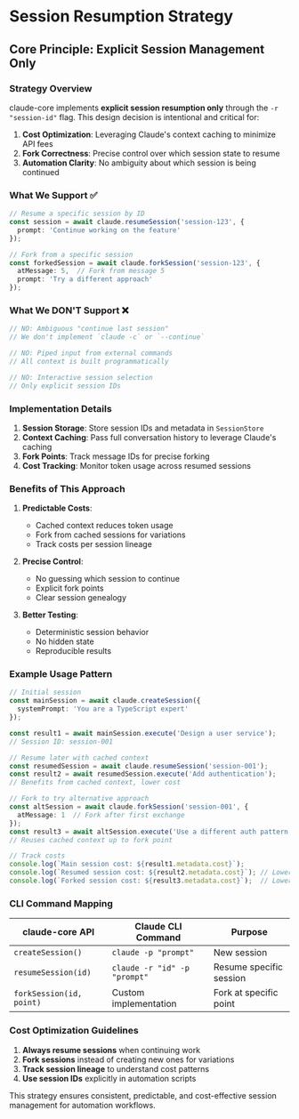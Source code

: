 # Session Resumption Strategy

## Core Principle: Explicit Session Management Only

### Strategy Overview

claude-core implements **explicit session resumption only** through the `-r "session-id"` flag. This design decision is intentional and critical for:

1. **Cost Optimization**: Leveraging Claude's context caching to minimize API fees
2. **Fork Correctness**: Precise control over which session state to resume
3. **Automation Clarity**: No ambiguity about which session is being continued

### What We Support ✅

```typescript
// Resume a specific session by ID
const session = await claude.resumeSession('session-123', {
  prompt: 'Continue working on the feature'
});

// Fork from a specific session
const forkedSession = await claude.forkSession('session-123', {
  atMessage: 5,  // Fork from message 5
  prompt: 'Try a different approach'
});
```

### What We DON'T Support ❌

```typescript
// NO: Ambiguous "continue last session"
// We don't implement `claude -c` or `--continue`

// NO: Piped input from external commands
// All context is built programmatically

// NO: Interactive session selection
// Only explicit session IDs
```

### Implementation Details

1. **Session Storage**: Store session IDs and metadata in `SessionStore`
2. **Context Caching**: Pass full conversation history to leverage Claude's caching
3. **Fork Points**: Track message IDs for precise forking
4. **Cost Tracking**: Monitor token usage across resumed sessions

### Benefits of This Approach

1. **Predictable Costs**: 
   - Cached context reduces token usage
   - Fork from cached sessions for variations
   - Track costs per session lineage

2. **Precise Control**:
   - No guessing which session to continue
   - Explicit fork points
   - Clear session genealogy

3. **Better Testing**:
   - Deterministic session behavior
   - No hidden state
   - Reproducible results

### Example Usage Pattern

```typescript
// Initial session
const mainSession = await claude.createSession({
  systemPrompt: 'You are a TypeScript expert'
});

const result1 = await mainSession.execute('Design a user service');
// Session ID: session-001

// Resume later with cached context
const resumedSession = await claude.resumeSession('session-001');
const result2 = await resumedSession.execute('Add authentication');
// Benefits from cached context, lower cost

// Fork to try alternative approach
const altSession = await claude.forkSession('session-001', {
  atMessage: 1  // Fork after first exchange
});
const result3 = await altSession.execute('Use a different auth pattern');
// Reuses cached context up to fork point

// Track costs
console.log(`Main session cost: ${result1.metadata.cost}`);
console.log(`Resumed session cost: ${result2.metadata.cost}`); // Lower due to caching
console.log(`Forked session cost: ${result3.metadata.cost}`);  // Lower due to caching
```

### CLI Command Mapping

| claude-core API | Claude CLI Command | Purpose |
|----------------|-------------------|---------|
| `createSession()` | `claude -p "prompt"` | New session |
| `resumeSession(id)` | `claude -r "id" -p "prompt"` | Resume specific session |
| `forkSession(id, point)` | Custom implementation | Fork at specific point |

### Cost Optimization Guidelines

1. **Always resume sessions** when continuing work
2. **Fork sessions** instead of creating new ones for variations
3. **Track session lineage** to understand cost patterns
4. **Use session IDs** explicitly in automation scripts

This strategy ensures consistent, predictable, and cost-effective session management for automation workflows.